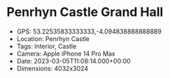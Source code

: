 # Penrhyn Castle Grand Hall

- GPS: 53.22535833333333,-4.094838888888889
- Location: Penrhyn Castle
- Tags: Interior, Castle
- Camera: Apple iPhone 14 Pro Max
- Date: 2023-03-05T11:08:14.000+00:00
- Dimensions: 4032x3024

